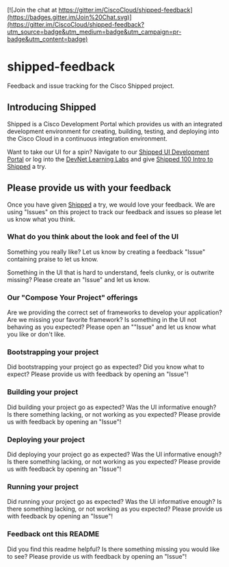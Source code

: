 [![Join the chat at https://gitter.im/CiscoCloud/shipped-feedback](https://badges.gitter.im/Join%20Chat.svg)](https://gitter.im/CiscoCloud/shipped-feedback?utm_source=badge&utm_medium=badge&utm_campaign=pr-badge&utm_content=badge)


# shipped-feedback

Feedback and issue tracking for the Cisco Shipped project.
## Introducing Shipped ##

Shipped is a Cisco Development Portal which provides us with an integrated development environment for creating, building, testing, and deploying into the Cisco Cloud in a continuous integration environment. 

Want to take our UI for a spin? Navigate to our [Shipped UI Development Portal](http://ciscocloud.github.io/shipped/dist/#) or log into the [DevNet Learning Labs](https://developer.cisco.com/site/devnet/learningLabs/overview.gsp) and give [Shipped 100 Intro to Shipped](https://learninglabs.cisco.com/lab/shipped-100-intro-shipped/step/1) a try.

## Please provide us with your feedback ##

Once you have given [Shipped](http://ciscocloud.github.io/shipped/dist/#) a try, we would love your feedback.  We are using "Issues" on this project to track our feedback and issues so please let us know what you think.

### What do you think about the look and feel of the UI ###

Something you really like? Let us know by creating a feedback "Issue" containing praise to let us know.

Something in the UI that is hard to understand, feels clunky, or is outwrite missing? Please create an "Issue" and let us know.

### Our  "Compose Your Project" offerings ###

Are we providing the correct set of frameworks to develop your application? Are we missing your favorite framework? Is something in the UI not behaving as you expected? Please open an ""Issue" and let us know what you like or don't like.

### Bootstrapping your project ###

Did bootstrapping your project go as expected? Did you know what to expect? Please provide us with feedback by opening an "Issue"!

### Building your project ###

Did building your project go as expected? Was the UI informative enough? Is there something lacking, or not working as you expected? Please provide us with feedback by opening an "Issue"!

### Deploying your project ###

Did deploying your project go as expected? Was the UI informative enough? Is there something lacking, or not working as you expected? Please provide us with feedback by opening an "Issue"!

### Running your project ###

Did running your project go as expected? Was the UI informative enough? Is there something lacking, or not working as you expected? Please provide us with feedback by opening an "Issue"!
    
### Feedback ont this README ###

Did you find this readme helpful? Is there something missing you would like to see? Please provide us with feedback by opening an "Issue"!